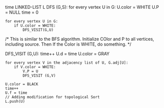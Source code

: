 time
LINKED-LIST L
DFS (G,S):
    for every vertex U in G:
        U.color = WHITE
        U.P = NULL
    time = 0

    for every vertex U in G:
        if U.color = WHITE:
            DFS_VISIT(G,U)

/*
    This is similar to the BFS algorithm.
    Initialize COlor and P to all vertices, including source.
    Then If the Color is WHITE, do something.
*/

DFS_VISIT (G,U):
    time++
    U.d = time
    U.color = GRAY

    for every vertex V in the adjacency list of U, G.adj[U]:
        if V.color = WHITE:
            V.P = U
            DFS_VISIT (G,V)
    
    U.color = BLACK
    time++
    U.f = time
    // Adding modification for topological Sort
    L.push(U)

